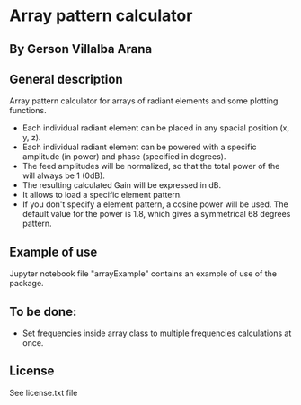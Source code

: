 # Array pattern calculator

## By Gerson Villalba Arana


## General description

Array pattern calculator for arrays of radiant elements and some plotting functions. 

* Each individual radiant element can be placed in any spacial position (x, y, z).
* Each individual radiant element can be powered with a specific amplitude (in power) and phase (specified in degrees).
* The feed amplitudes will be normalized, so that the total power of the will always be 1 (0dB).
* The resulting calculated Gain will be expressed in dB.
* It allows to load a specific element pattern.
* If you don't specify a element pattern, a cosine power will be used. The default value for the power is 1.8, which gives a symmetrical 68 degrees pattern.


## Example of use

Jupyter notebook file "arrayExample" contains an example of use of the package.


## To be done:

* Set frequencies inside array class to multiple frequencies calculations at once.

## License

See license.txt file
